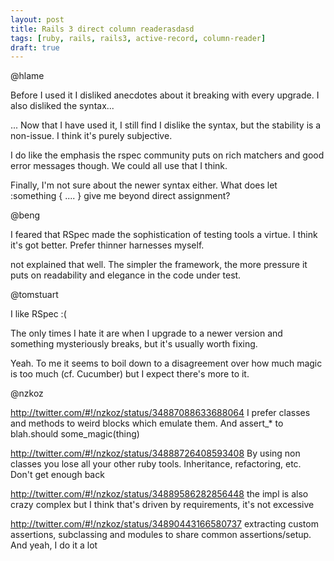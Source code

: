 ```yaml
---
layout: post
title: Rails 3 direct column readerasdasd
tags: [ruby, rails, rails3, active-record, column-reader]
draft: true
---
```

@hlame

Before I used it I disliked anecdotes about it breaking with every upgrade. I also disliked the syntax...

... Now that I have used it, I still find I dislike the syntax, but the stability is a non-issue. I think it's purely subjective.

I do like the emphasis the rspec community puts on rich matchers and good error messages though. We could all use that I think.

Finally, I'm not sure about the newer syntax either. What does let :something { .... } give me beyond direct assignment?

@beng 

I feared that RSpec made the sophistication of testing tools a virtue. I think it's got better. Prefer thinner harnesses myself.

not explained that well. The simpler the framework, the more pressure it puts on readability and elegance in the code under test.

@tomstuart

I like RSpec :(

The only times I hate it are when I upgrade to a newer version and something mysteriously breaks, but it's usually worth fixing.

Yeah. To me it seems to boil down to a disagreement over how much magic is too much (cf. Cucumber) but I expect there's more to it.

@nzkoz

http://twitter.com/#!/nzkoz/status/34887088633688064
I prefer classes and methods to weird blocks which emulate them. And assert_* to blah.should some_magic(thing)

http://twitter.com/#!/nzkoz/status/34888726408593408
By using non classes you lose all your other ruby tools. Inheritance, refactoring, etc. Don't get enough back

http://twitter.com/#!/nzkoz/status/34889586282856448
the impl is also crazy complex but I think that's driven by requirements, it's not excessive

http://twitter.com/#!/nzkoz/status/34890443166580737
extracting custom assertions, subclassing and modules to share common assertions/setup. And yeah, I do it a lot